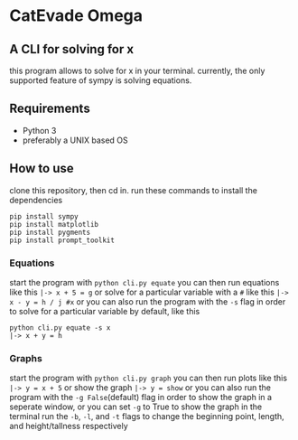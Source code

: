 # CatEvade Omega
## A CLI for solving for x

this program allows to solve for x in your terminal.
currently, the only supported feature of sympy is solving equations.

## Requirements

* Python 3
* preferably a UNIX based OS

## How to use

clone this repository, then cd in.
run these commands to install the dependencies
```
pip install sympy
pip install matplotlib
pip install pygments
pip install prompt_toolkit 
```
### Equations

start the program with `python cli.py equate`
you can then run equations like this
`|-> x + 5 = g`
or solve for a particular variable with a `#` like this
`|-> x - y = h / j #x`
or you can also run the program with the `-s` flag in order to solve for a particular variable by default, like this
```
python cli.py equate -s x
|-> x + y = h
```
### Graphs
start the program with `python cli.py graph`
you can then run plots like this
`|-> y = x + 5`
or show the graph
`|-> y = show`
or you can also run the program with the `-g False`(default) flag in order to show the graph in a seperate window, or you can set `-g` to True to show the graph in the terminal
run the `-b`, `-l`, and `-t` flags to change the beginning point, length, and height/tallness respectively
